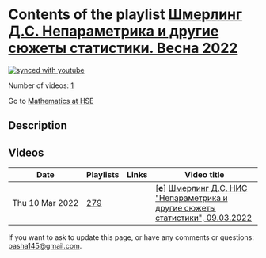 # Contents of the playlist [Шмерлинг Д.С. Непараметрика и другие сюжеты статистики. Весна 2022](https://www.youtube.com/playlist?list=PLq3E5oubNNoByc2uGk1fY1QG9fPJMGZhG)

[![synced with youtube](https://img.shields.io/github/last-commit/mathphysschool/mathphysschool.github.io/autoupdate1?label=synced%20with%20youtube)](https://github.com/mathphysschool/mathphysschool.github.io/commits/autoupdate1)

Number of videos: [1](#videos)

Go to [Mathematics at HSE](../README.md)

## Description



## Videos

|Date|Playlists|Links|Video title|
|---|---|---|---|
| Thu&nbsp;10&nbsp;Mar&nbsp;2022 | [279](../playlists/279 "Шмерлинг Д.С. Непараметрика и другие сюжеты статистики. Весна 2022") |  | [[**e**](https://studio.youtube.com/video/6Ksliaw2a4g/edit "Edit")] [Шмерлинг Д.С. НИС &#34;Непараметрика и другие сюжеты статистики&#34;, 09.03.2022](https://www.youtube.com/watch?v=6Ksliaw2a4g&list=PLq3E5oubNNoByc2uGk1fY1QG9fPJMGZhG) |


 If you want to ask to update this page, or have any comments or questions: <pasha145@gmail.com>.